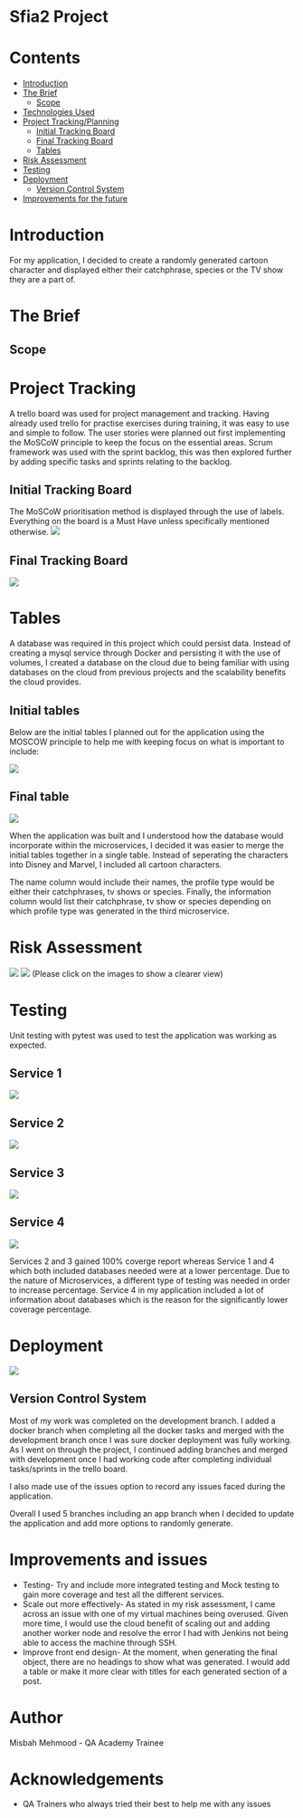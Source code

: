 # Sfia2 Project
# Contents
* [Introduction](#Introduction)
* [The Brief](#The-Brief)
    * [Scope](#Scope)
* [Technologies Used](#Technology-Used)
* [Project Tracking/Planning](#Project-Tracking)
    * [Initial Tracking Board](#Initial-Trello-board)
    * [Final Tracking Board](#Final-Trello-board)
    * [Tables](#Tables)
* [Risk Assessment](#Risk-Assessment)
* [Testing](#Testing)
* [Deployment](#Deployment)
    * [Version Control System](#Version-Control-System)
* [Improvements for the future](#Improvements)

# Introduction



For my application, I decided to create a randomly generated cartoon character and displayed either their catchphrase, species or the TV show they are a part of.

# The Brief


## Scope

# Project Tracking
A trello board was used for project management and tracking. Having already used trello for practise exercises during training, it was easy to use and simple to follow. The user stories were planned out first implementing the MoSCoW principle to keep the focus on the essential areas. Scrum framework was used with the sprint backlog, this was then explored further by adding specific tasks and sprints relating to the backlog.
## Initial Tracking Board
The MoSCoW prioritisation method is displayed through the use of labels. Everything on the board is a Must Have unless specifically mentioned otherwise. 
![](https://raw.githubusercontent.com/misbahmehmood/Sfia2/development/images/Initial%20Trello%20board.png)

## Final Tracking Board 
![](https://raw.githubusercontent.com/misbahmehmood/Sfia2/development/images/Final%20Trello%20Board.png)

# Tables
A database was required in this project which could persist data. Instead of creating a mysql service through Docker and persisting it with the use of volumes, I created a database on the cloud due to being familiar with using databases on the cloud from previous projects and the scalability benefits the cloud provides. 
## Initial tables
Below are the initial tables I planned out for the application using the MOSCOW principle to help me with keeping focus on what is important to include:

![](https://raw.githubusercontent.com/misbahmehmood/Sfia2/development/images/Initial%20tables-Page-1.jpg)

## Final table
![](https://raw.githubusercontent.com/misbahmehmood/Sfia2/development/images/Final%20table.jpg)

When the application was built and I understood how the database would incorporate within the microservices, I decided it was easier to merge the initial tables together in a single table. Instead of seperating the characters into Disney and Marvel, I included all cartoon characters. 

The name column would include their names, the profile type would be either their catchphrases, tv shows or species. Finally, the information column would list their catchphrase, tv show or species depending on which profile type was generated in the third microservice. 

# Risk Assessment
![](https://raw.githubusercontent.com/misbahmehmood/fundamental_project/images/images/Risk%20Assessment%20key.jpg)
![](https://raw.githubusercontent.com/misbahmehmood/Sfia2/development/images/Risk%20Assessment.png)
(Please click on the images to show a clearer view)

# Testing
Unit testing with pytest was used to test the application was working as expected.
## Service 1
![](https://raw.githubusercontent.com/misbahmehmood/Sfia2/development/images/test%20coverage%20service%201.jpg)

## Service 2
![](https://raw.githubusercontent.com/misbahmehmood/Sfia2/development/images/test%20coverage%20service%202.jpg)

## Service 3
![](https://raw.githubusercontent.com/misbahmehmood/Sfia2/development/images/service3.jpg)

## Service 4
![](https://raw.githubusercontent.com/misbahmehmood/Sfia2/development/images/service4.jpg)

Services 2 and 3 gained 100% coverge report whereas Service 1 and 4 which both included databases needed were at a lower percentage. Due to the nature of Microservices, a different type of testing was needed in order to increase percentage. Service 4 in my application included a lot of information about databases which is the reason for the significantly lower coverage percentage.
# Deployment
![](https://raw.githubusercontent.com/misbahmehmood/Sfia2/development/images/CI%20Pipeline%20(1).jpg)

## Version Control System
Most of my work was completed on the development branch. I added a docker branch when completing all the docker tasks and merged with the development branch once I was sure docker deployment was fully working. As I went on through the project, I continued adding branches and merged with development once I had working code after completing individual tasks/sprints in the trello board. 

I also made use of the issues option to record any issues faced during the application.

Overall I used 5 branches including an app branch when I decided to update the application and add more options to randomly generate.

# Improvements and issues
* Testing- Try and include more integrated testing and Mock testing to gain more coverage and test all the different services.
* Scale out more effectively- As stated in my risk assessment, I came across an issue with one of my virtual machines being overused. Given more time, I would use the cloud benefit of scaling out and adding another worker node and resolve the error I had with Jenkins not being able to access the machine through SSH. 
* Improve front end design- At the moment, when generating the final object, there are no headings to show what was generated. I would add a table or make it more clear with titles for each generated section of a post.

# Author
Misbah Mehmood - QA Academy Trainee

# Acknowledgements
* QA Trainers who always tried their best to help me with any issues

